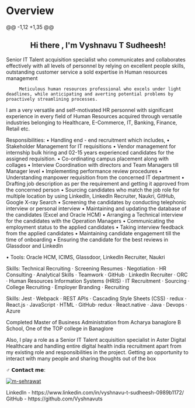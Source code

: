 # Overview
@@ -1,12 +1,35 @@
 <h2 align="center">Hi there , I'm Vyshnavu T Sudheesh!</h2>


 Senior IT Talent acquisition specialist  who communicates and collaborates effectively with all levels of personnel by relying on excellent people skills, outstanding customer service a sold expertise in Human resources management
 
         Meticulous human resources professional who excels under light deadlines, while anticipating and averting potential problems by proactively streamlining processes. 

I am a very versatile and self-motivated HR personnel with significant experience in every field of Human Resources acquired through versatile industries belonging to Healthcare, E-Commerce, IT, Banking, Finance, Retail etc. 

Responsibilities:
• Handling end - end recruitment which includes,
• Stakeholder Management for IT requisitions
• Vendor management for internship bulk hiring and 02-15 years experienced
candidates for the assigned requisition.
• Co-ordinating campus placement along with collages
• Interview Coordination with directors and Team Managers till Manager level
• Implementing performance review procedures
• Understanding manpower requisition from the concerned IT department
• Drafting job description as per the requirement and getting it approved
from the concerned person
• Sourcing candidates who match the job role for multiple location by using
LinkedIn, LinkedIn Recruiter, Naukri, GitHub, Google X-ray Search
• Screening the candidates by conducting telephonic interview or personal
interview
• Maintaining and updating the database of the candidates (Excel and Oracle
HCM)
• Arranging a Technical interview for the candidates with the Operation
Managers
• Communicating the employment status to the applied candidates
• Taking interview feedback from the applied candidates
• Maintaining candidate engagement till the time of onboarding
• Ensuring the candidate for the best reviews in Glassdoor and LinkedIn

• Tools: Oracle HCM, ICIMS, Glassdoor, LinkedIn Recruiter, Naukri


Skills: Technical Recruiting · Screening Resumes · Negotiation · HR Consulting · Analytical Skills · Teamwork · GitHub · LinkedIn Recruiter · ORC · Human Resources Information Systems (HRIS) · IT Recruitment · Sourcing · College Recruiting · Employer Branding · Recruiting

Skills: Jest · Webpack · REST APIs · Cascading Style Sheets (CSS) · redux · React.js · JavaScript · HTML · GitHub· redux · React.native · Java · Devops · Azure

Completed Master of Business Administration from Acharya banaglore B School, One of the TOP college in Banaglore

Also, I play a role as a Senior IT Talent acquisition specialist in Aster Digital Healthcare and handling entire digital health india recruitment apart from my existing role and responsibilities in the project. Getting an opportunity to interact with many people and sharing thoughts out of the box


♂️ 𝗖𝗼𝗻𝘁𝗮𝗰𝘁 𝗺𝗲:
<p align="left" dir="auto">
<a href="https://www.linkedin.com/in/vyshnavu-t-sudheesh-0989b1172/" rel="nofollow"><img align="center" src="https://camo.githubusercontent.com/a80d00f23720d0bc9f55481cfcd77ab79e141606829cf16ec43f8cacc7741e46/68747470733a2f2f696d672e736869656c64732e696f2f62616467652f4c696e6b6564496e2d3030373742353f7374796c653d666f722d7468652d6261646765266c6f676f3d6c696e6b6564696e266c6f676f436f6c6f723d7768697465" alt="m-sehrawat" data-canonical-src="https://img.shields.io/badge/LinkedIn-0077B5?style=for-the-badge&amp;logo=linkedin&amp;logoColor=white" style="max-width: 100%;"></a>
</p>
LinkedIn - https://www.linkedin.com/in/vyshnavu-t-sudheesh-0989b1172/
GitHub - https://github.com/Vyshnavuts
   </a>
</div>
</p>


<!--
**Vyshnavuts/Vyshnavuts** is a ✨ _special_ ✨ repository because its `README.md` (this file) appears on your GitHub profile.

Here are some ideas to get you started:

- 🔭 I’m currently working on ...
- 🌱 I’m currently learning ...
- 👯 I’m looking to collaborate on ...
- 🤔 I’m looking for help with ...
- 💬 Ask me about ...
- 📫 How to reach me: ...
- 😄 Pronouns: ...
- ⚡ Fun fact: ...

